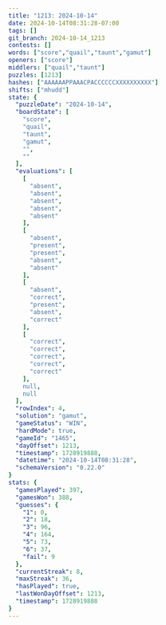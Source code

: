 ```yaml
---
title: "1213: 2024-10-14"
date: 2024-10-14T08:31:28-07:00
tags: []
git_branch: 2024-10-14_1213
contests: []
words: ["score","quail","taunt","gamut"]
openers: ["score"]
middlers: ["quail","taunt"]
puzzles: [1213]
hashes: ["AAAAAAPPAAACPACCCCCCXXXXXXXXXX"]
shifts: ["mhudd"]
state: {
  "puzzleDate": "2024-10-14",
  "boardState": [
    "score",
    "quail",
    "taunt",
    "gamut",
    "",
    ""
  ],
  "evaluations": [
    [
      "absent",
      "absent",
      "absent",
      "absent",
      "absent"
    ],
    [
      "absent",
      "present",
      "present",
      "absent",
      "absent"
    ],
    [
      "absent",
      "correct",
      "present",
      "absent",
      "correct"
    ],
    [
      "correct",
      "correct",
      "correct",
      "correct",
      "correct"
    ],
    null,
    null
  ],
  "rowIndex": 4,
  "solution": "gamut",
  "gameStatus": "WIN",
  "hardMode": true,
  "gameId": "1465",
  "dayOffset": 1213,
  "timestamp": 1728919888,
  "datetime": "2024-10-14T08:31:28",
  "schemaVersion": "0.22.0"
}
stats: {
  "gamesPlayed": 397,
  "gamesWon": 388,
  "guesses": {
    "1": 0,
    "2": 18,
    "3": 96,
    "4": 164,
    "5": 73,
    "6": 37,
    "fail": 9
  },
  "currentStreak": 8,
  "maxStreak": 36,
  "hasPlayed": true,
  "lastWonDayOffset": 1213,
  "timestamp": 1728919888
}
---
```

<!-- more -->
